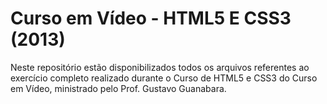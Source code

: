 # Curso em Vídeo - HTML5 E CSS3 (2013)

 Neste repositório estão disponibilizados todos os arquivos referentes ao exercício completo realizado durante o Curso de HTML5 e CSS3 do Curso em Vídeo, ministrado pelo Prof. Gustavo Guanabara.
